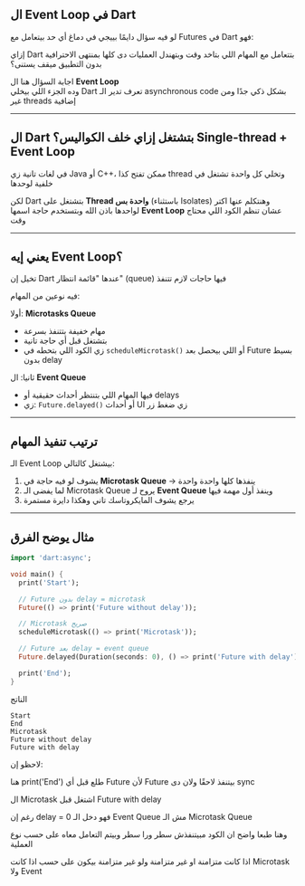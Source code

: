 ## ال Event Loop في Dart

لو فيه سؤال دايمًا بييجي في دماغ أي حد بيتعامل مع Futures في Dart فهو:

إزاي Dart بتتعامل مع المهام اللي بتاخد وقت وبتهندل العمليات دى كلها بمنتهى الاحترافية بدون التطبيق ميقف يستنى؟ 

اجابة السؤال هنا ال **Event Loop**  
وده الجزء اللي بيخلي Dart تعرف تدير الـ asynchronous code بشكل ذكي جدًا ومن غير threads إضافية

---

## ال Dart بتشتغل إزاي خلف الكواليس؟ Single-thread + Event Loop

في لغات تانية زي Java أو C++، ممكن تفتح كذا thread وتخلي كل واحدة تشتغل في خلفية لوحدها

لكن Dart بتشتغل على **Thread واحدة بس** (باستثناء Isolates) وهنتكلم عنها اكتر لواحدها باذن الله وبتستخدم حاجة اسمها **Event Loop** عشان تنظم الكود اللي محتاج وقت

---

## يعني إيه Event Loop؟

تخيل إن Dart عندها "قائمة انتظار" (queue) فيها حاجات لازم تتنفذ

فيه نوعين من المهام:

أولا: **Microtasks Queue**  
   - مهام خفيفة بتتنفذ بسرعة
   - بتشتغل قبل أي حاجة تانية
   - زي الكود اللي بتحطه في `scheduleMicrotask()` أو اللي بيحصل بعد Future بسيط بدون delay

ثانيا: ال **Event Queue**   
   - فيها المهام اللي بتنتظر أحداث حقيقية أو delays
   - زي: `Future.delayed()` أو أحداث UI زي ضغط زر

---

## ترتيب تنفيذ المهام

الـ Event Loop بيشتغل كالتالي:

1. يشوف لو فيه حاجة في **Microtask Queue** → ينفذها كلها واحدة واحدة
2. لما يفضى الـ Microtask Queue يروح لـ **Event Queue** وينفذ أول مهمة فيها
3. يرجع يشوف المايكروتاسك تاني وهكذا دايرة مستمرة 

---

## مثال يوضح الفرق

```dart
import 'dart:async';

void main() {
  print('Start');

  // Future بدون delay = microtask
  Future(() => print('Future without delay'));

  // Microtask صريح
  scheduleMicrotask(() => print('Microtask'));

  // Future بعد delay = event queue
  Future.delayed(Duration(seconds: 0), () => print('Future with delay'));

  print('End');
}
```

الناتج  
```markfile
Start
End
Microtask
Future without delay
Future with delay
```

لاحظو إن:

هنا print('End') طلع قبل أي Future لأن Future بيتنفذ لاحقًا ولان دى sync 

ال Microtask اشتغل قبل Future with delay

رغم إن delay = 0 فهو دخل الـ Event Queue مش الـ Microtask Queue

وهنا طبعا واضح ان الكود مبيتنفذش سطر ورا سطر وبيتم التعامل معاه على حسب نوع العملية

 اذا كانت متزامنة او غير متزامنة ولو غير متزامنة بيكون على حسب اذا كانت Microtask ولا Event



